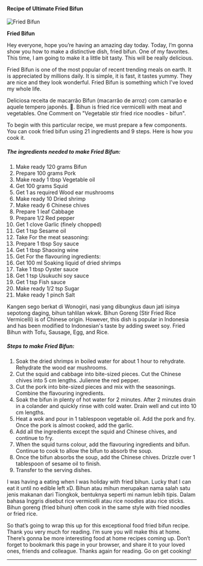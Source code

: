             

#### Recipe of Ultimate Fried Bifun

![Fried Bifun](https://img-global.cpcdn.com/recipes/6543626956963840/751x532cq70/fried-bifun-recipe-main-photo.jpg)

**Fried Bifun**

Hey everyone, hope you’re having an amazing day today. Today, I’m gonna show you how to make a distinctive dish, fried bifun. One of my favorites. This time, I am going to make it a little bit tasty. This will be really delicious.

Fried Bifun is one of the most popular of recent trending meals on earth. It is appreciated by millions daily. It is simple, it is fast, it tastes yummy. They are nice and they look wonderful. Fried Bifun is something which I’ve loved my whole life.

Deliciosa receita de macarrão Bifun (macarrão de arroz) com camarão e aquele tempero japonês. 🥗. Bihun is fried rice vermicelli with meat and vegetables. One Comment on "Vegetable stir fried rice noodles - bifun".

To begin with this particular recipe, we must prepare a few components. You can cook fried bifun using 21 ingredients and 9 steps. Here is how you cook it.

##### The ingredients needed to make Fried Bifun:

1.  Make ready 120 grams Bifun
2.  Prepare 100 grams Pork
3.  Make ready 1 tbsp Vegetable oil
4.  Get 100 grams Squid
5.  Get 1 as required Wood ear mushrooms
6.  Make ready 10 Dried shrimp
7.  Make ready 6 Chinese chives
8.  Prepare 1 leaf Cabbage
9.  Prepare 1/2 Red pepper
10.  Get 1 clove Garlic (finely chopped)
11.  Get 1 tsp Sesame oil
12.  Take For the meat seasoning:
13.  Prepare 1 tbsp Soy sauce
14.  Get 1 tbsp Shaoxing wine
15.  Get For the flavouring ingredients:
16.  Get 100 ml Soaking liquid of dried shrimps
17.  Take 1 tbsp Oyster sauce
18.  Get 1 tsp Usukuchi soy sauce
19.  Get 1 tsp Fish sauce
20.  Make ready 1/2 tsp Sugar
21.  Make ready 1 pinch Salt

Kangen sego berkat di Wonogiri, nasi yang dibungkus daun jati isinya sepotong daging, bihun tahlilan wkwk. Bihun Goreng (Stir Fried Rice Vermicelli) is of Chinese origin. However, this dish is popular in Indonesia and has been modified to Indonesian's taste by adding sweet soy. Fried Bihun with Tofu, Sausage, Egg, and Rice.

##### Steps to make Fried Bifun:

1.  Soak the dried shrimps in boiled water for about 1 hour to rehydrate. Rehydrate the wood ear mushrooms.
2.  Cut the squid and cabbage into bite-sized pieces. Cut the Chinese chives into 5 cm lengths. Julienne the red pepper.
3.  Cut the pork into bite-sized pieces and mix with the seasonings. Combine the flavouring ingredients.
4.  Soak the bifun in plenty of hot water for 2 minutes. After 2 minutes drain in a colander and quickly rinse with cold water. Drain well and cut into 10 cm lengths.
5.  Heat a wok and pour in 1 tablespoon vegetable oil. Add the pork and fry. Once the pork is almost cooked, add the garlic.
6.  Add all the ingredients except the squid and Chinese chives, and continue to fry.
7.  When the squid turns colour, add the flavouring ingredients and bifun. Continue to cook to allow the bifun to absorb the soup.
8.  Once the bifun absorbs the soup, add the Chinese chives. Drizzle over 1 tablespoon of sesame oil to finish.
9.  Transfer to the serving dishes.

I was having a eating when I was holiday with fried bihun. Lucky that I can eat it until no edible left xD. Bihun atau mihun merupakan nama salah satu jenis makanan dari Tiongkok, bentuknya seperti mi namun lebih tipis. Dalam bahasa Inggris disebut rice vermicelli atau rice noodles atau rice sticks. Bihun goreng (fried bihun) often cook in the same style with fried noodles or fried rice.

So that’s going to wrap this up for this exceptional food fried bifun recipe. Thank you very much for reading. I’m sure you will make this at home. There’s gonna be more interesting food at home recipes coming up. Don’t forget to bookmark this page in your browser, and share it to your loved ones, friends and colleague. Thanks again for reading. Go on get cooking!

* * *
